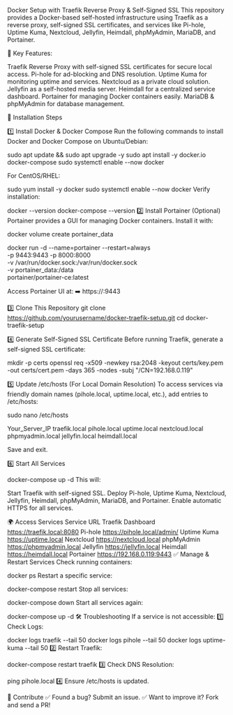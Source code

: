 Docker Setup with Traefik Reverse Proxy & Self-Signed SSL
This repository provides a Docker-based self-hosted infrastructure using Traefik as a reverse proxy, self-signed SSL certificates, and services like Pi-hole, Uptime Kuma, Nextcloud, Jellyfin, Heimdall, phpMyAdmin, MariaDB, and Portainer.

🔹 Key Features:

Traefik Reverse Proxy with self-signed SSL certificates for secure local access.
Pi-hole for ad-blocking and DNS resolution.
Uptime Kuma for monitoring uptime and services.
Nextcloud as a private cloud solution.
Jellyfin as a self-hosted media server.
Heimdall for a centralized service dashboard.
Portainer for managing Docker containers easily.
MariaDB & phpMyAdmin for database management.

🚀 Installation Steps

1️⃣ Install Docker & Docker Compose
Run the following commands to install Docker and Docker Compose on Ubuntu/Debian:

sudo apt update && sudo apt upgrade -y
sudo apt install -y docker.io docker-compose
sudo systemctl enable --now docker

For CentOS/RHEL:

sudo yum install -y docker
sudo systemctl enable --now docker
Verify installation:

docker --version
docker-compose --version
2️⃣ Install Portainer (Optional)
Portainer provides a GUI for managing Docker containers. Install it with:

docker volume create portainer_data

docker run -d --name=portainer --restart=always \
  -p 9443:9443 -p 8000:8000 \
  -v /var/run/docker.sock:/var/run/docker.sock \
  -v portainer_data:/data \
  portainer/portainer-ce:latest

Access Portainer UI at:
➡️ https://<your-server-ip>:9443

3️⃣ Clone This Repository
git clone https://github.com/yourusername/docker-traefik-setup.git
cd docker-traefik-setup

4️⃣ Generate Self-Signed SSL Certificate
Before running Traefik, generate a self-signed SSL certificate:

mkdir -p certs
openssl req -x509 -newkey rsa:2048 -keyout certs/key.pem -out certs/cert.pem -days 365 -nodes -subj "/CN=192.168.0.119"

5️⃣ Update /etc/hosts (For Local Domain Resolution)
To access services via friendly domain names (pihole.local, uptime.local, etc.), add entries to /etc/hosts:

sudo nano /etc/hosts

Your_Server_IP traefik.local pihole.local uptime.local nextcloud.local phpmyadmin.local jellyfin.local heimdall.local

Save and exit.

6️⃣ Start All Services

docker-compose up -d
This will:

Start Traefik with self-signed SSL.
Deploy Pi-hole, Uptime Kuma, Nextcloud, Jellyfin, Heimdall, phpMyAdmin, MariaDB, and Portainer.
Enable automatic HTTPS for all services.

🌍 Access Services
Service	URL
Traefik Dashboard	https://traefik.local:8080
Pi-hole	https://pihole.local/admin/
Uptime Kuma	https://uptime.local
Nextcloud	https://nextcloud.local
phpMyAdmin	https://phpmyadmin.local
Jellyfin	https://jellyfin.local
Heimdall	https://heimdall.local
Portainer	https://192.168.0.119:9443
✅ Manage & Restart Services
Check running containers:

docker ps
Restart a specific service:

docker-compose restart <service-name>
Stop all services:

docker-compose down
Start all services again:

docker-compose up -d
🛠️ Troubleshooting
If a service is not accessible: 1️⃣ Check Logs:

docker logs traefik --tail 50
docker logs pihole --tail 50
docker logs uptime-kuma --tail 50
2️⃣ Restart Traefik:

docker-compose restart traefik
3️⃣ Check DNS Resolution:

ping pihole.local
4️⃣ Ensure /etc/hosts is updated.

📢 Contribute
✅ Found a bug? Submit an issue.
✅ Want to improve it? Fork and send a PR!
